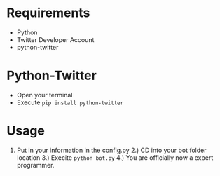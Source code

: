 # Requirements
* Python
* Twitter Developer Account
* python-twitter
# Python-Twitter 
* Open your terminal
* Execute `pip install python-twitter`
# Usage
1. Put in your information in the config.py
2.) CD into your bot folder location
3.) Execite `python bot.py`
4.) You are officially now a expert programmer.